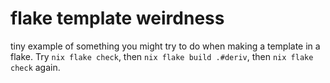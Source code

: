 # flake template weirdness

tiny example of something you might try to do when making a template in a flake. Try `nix flake check`, then `nix flake build .#deriv`, then `nix flake check` again.
